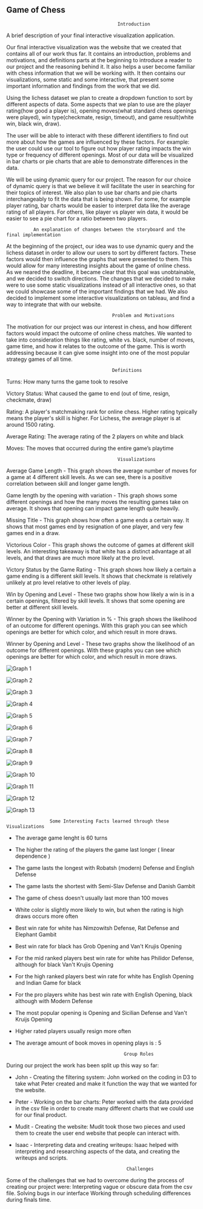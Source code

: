 ## Game of Chess  


                                             Introduction

A brief description of your final interactive visualization application.

Our final interactive visualization was the website that we created that contains all of our work thus far. It contains an introduction, problems and motivations, and definitions parts at the beginning to introduce a reader to our project and the reasoning behind it. It also helps a user become familiar with chess information that we will be working with. It then contains our visualizations, some static and some interactive, that present some important information and findings from the work that we did. 


Using the lichess dataset we plan to create a dropdown function to sort by different aspects of data. Some aspects that we plan to use are the player rating(how good a player is), opening moves(what standard chess openings were played), win type(checkmate, resign, timeout), and game result(white win, black win, draw). 

The user will be able to interact with these different identifiers to find out more about how the games are influenced by these factors. For example: the user could use our tool to figure out how player rating impacts the win type or frequency of different openings. Most of our data will be visualized in bar charts or pie charts that are able to demonstrate differences in the data. 

We will be using dynamic query for our project. The reason for our choice of dynamic query is that we believe it will facilitate the user in searching for their topics of interest. We also plan to use bar charts and pie charts interchangeably to fit the data that is being shown. For some, for example player rating, bar charts would be easier to interpret data like the average rating of all players. For others, like player vs player win data, it would be easier to see a pie chart for a ratio between two players.



              An explanation of changes between the storyboard and the final implementation

At the beginning of the project, our idea was to use dynamic query and the lichess dataset in order to allow our users to sort by different factors. These factors would then influence the graphs that were presented to them. This would allow for many interesting insights about the game of online chess. As we neared the deadline, it became clear that this goal was unobtainable, and we decided to switch directions. The changes that we decided to make were to use some static visualizations instead of all interactive ones, so that we could showcase some of the important findings that we had. We also decided to implement some interactive visualizations on tableau, and find a way to integrate that with our website.
	


                                           Problem and Motivations

The motivation for our project was our interest in chess, and how different factors would impact the outcome of online chess matches. We wanted to take into consideration things like rating, white vs. black, number of moves, game time, and how it relates to the outcome of the game. This is worth addressing because it can give some insight into one of the most popular strategy games of all time.


                                           Definitions
                                           
Turns: How many turns the game took to resolve

Victory Status: What caused the game to end (out of time, resign, checkmate, draw)

Rating: A player's matchmaking rank for online chess. Higher rating typically means the player's skill is higher. For Lichess, the average player is at around 1500 rating.

Average Rating: The average rating of the 2 players on white and black

Moves: The moves that occurred during the entire game’s playtime






                                             Visualizations
 
Average Game Length - This graph shows the average number of moves for a game at 4 different skill levels. As we can see, there is a positive correlation between skill and longer game length. 
 
Game length by the opening with variation - This graph shows some different openings and how the many moves the resulting games take on average. It shows that opening can impact game length quite heavily.
 
Missing Title - This graph shows how often a game ends a certain way. It shows that most games end by resignation of one player, and very few games end in a draw. 
 
Victorious Color - This graph shows the outcome of games at different skill levels. An interesting takeaway is that white has a distinct advantage at all levels, and that draws are much more likely at the pro level.
 
Victory Status by the Game Rating - This graph shows how likely a certain a game ending is a different skill levels. It shows that checkmate is relatively unlikely at pro level relative to other levels of play.

Win by Opening and Level - These two graphs show how likely a win is in a certain openings, filtered by skill levels. It shows that some opening are better at different skill levels. 

Winner by the Opening with Variation in % - This graph shows the likelihood of an outcome for different openings. With this graph you can see which openings are better for which color, and which result in more draws. 

Winner by Opening and Level - These two graphs show the likelihood of an outcome for different openings. With these graphs you can see which openings are better for which color, and which result in more draws.

                        
![Graph 1](docs/assets/1.jpg)



![Graph 2](docs/assets/2.jpg)



![Graph 3](docs/assets/3.jpg)



![Graph 4](docs/assets/4.jpg)

 

![Graph 5](docs/assets/5.jpg)



![Graph 6](docs/assets/6.jpg)



![Graph 7](docs/assets/7.jpg)



![Graph 8](docs/assets/8.jpg)



![Graph 9](docs/assets/9.jpg)



![Graph 10](docs/assets/10.jpg)



![Graph 11](docs/assets/11.jpg)



![Graph 12](docs/assets/12.jpg)



![Graph 13](docs/assets/13.jpg)


                    Some Interesting Facts learned through these Visualizations
		    
* The average game lenght is 60 turns
* The higher the rating of the players the game last longer ( linear dependence )
* The game lasts the longest with Robatsh (modern) Defense and English Defense
* The game lasts the shortest with Semi-Slav Defense and Danish Gambit
* The game of chess doesn't usually last more than 100 moves

* White color is slightly more likely to win, but when the rating is high draws occurs more often
* Best win rate for white has Nimzowitsh Defense, Rat Defense and Elephant Gambit
* Best win rate for black has Grob Opening and Van't Krujis Opening
* For the mid ranked players best win rate for white has Philidor Defense, although for black Van't Krujis Opening
* For the high ranked players best win rate for white has English Opening and Indian Game for black
* For the pro players white has best win rate with English Opening, black although with Modern Defense

* The most popular opening is Opening and Sicilian Defense and Van't Kruijs Opening

* Higher rated players usually resign more often
* The average amount of book moves in opening plays is : 5



                                              Group Roles
                                                                  
During our project the work has been split up this way so far:

* John - Creating the filtering system: John worked on the coding in D3 to take what Peter created and make it function the way that we wanted for the website.
* Peter - Working on the bar charts: Peter worked with the data provided in the csv file in order to create many different charts that we could use for our final product.
* Mudit - Creating the website: Mudit took those two pieces and used them to create the user end website that people can interact with.
* Isaac - Interpreting data and creating writeups: Isaac helped with interpreting and researching aspects of the data, and creating the writeups and scripts. 

                                                                  
                                               Challenges
                                               
Some of the challenges that we had to overcome during the process of creating our project were:
Interpreting vague or obscure data from the csv file.
Solving bugs in our interface
Working through scheduling differences during finals time.
                                                                  
                                                                  
                                                                  
                                                                  
                                                                  
